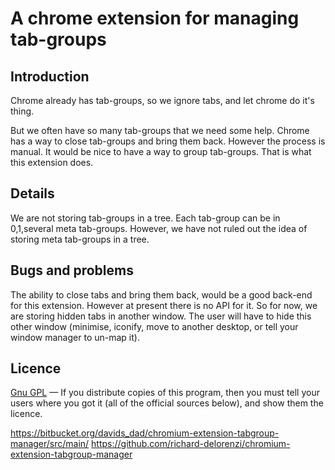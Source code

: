 # A chrome extension for managing tab-groups

## Introduction
Chrome already has tab-groups, so we ignore tabs, and let chrome do it's thing.

But we often have so many tab-groups that we need some help.
Chrome has a way to close tab-groups and bring them back. However the process is manual.
It would be nice to have a way to group tab-groups. That is what this extension does.

## Details
We are not storing tab-groups in a tree. Each tab-group can be in 0,1,several meta tab-groups.
However, we have not ruled out the idea of storing meta tab-groups in a tree. 

## Bugs and problems
The ability to close tabs and bring them back, would be a good back-end for this extension. However at present there is no API for it. So for now, we are storing hidden tabs in another window. The user will have to hide this other window (minimise, iconify, move to another desktop, or tell your window manager to un-map it).

## Licence
[Gnu GPL](https://www.gnu.org/licenses/gpl-3.0.en.html) — If you distribute copies of this program, then you must tell your users where you got it (all of the official sources below), and show them the licence.

https://bitbucket.org/davids_dad/chromium-extension-tabgroup-manager/src/main/
https://github.com/richard-delorenzi/chromium-extension-tabgroup-manager
